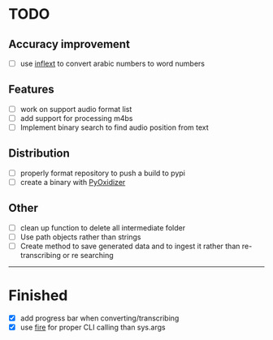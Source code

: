 # TODO 

## Accuracy improvement
- [ ] use [inflext](https://pypi.org/project/inflect/) to convert arabic numbers to word numbers
## Features
- [ ] work on support audio format list
- [ ] add support for processing m4bs
- [ ] Implement binary search to find audio position from text
## Distribution
- [ ] properly format repository to push a build to pypi
- [ ] create a binary with [PyOxidizer](https://github.com/indygreg/PyOxidizer)
## Other
- [ ] clean up function to delete all intermediate folder
- [ ] Use path objects rather than strings
- [ ] Create method to save generated data and to ingest it rather than re-transcribing or re searching 

---

# Finished
- [x] add progress bar when converting/transcribing
- [x] use [fire](https://github.com/google/python-fire) for proper CLI calling than sys.args 